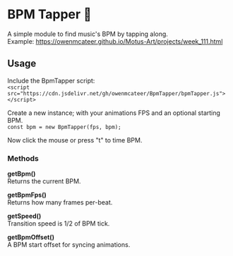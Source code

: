 # BPM Tapper 🥁
A simple module to find music's BPM by tapping along.  
Example: https://owenmcateer.github.io/Motus-Art/projects/week_111.html

## Usage
Include the BpmTapper script:  
`<script src="https://cdn.jsdelivr.net/gh/owenmcateer/BpmTapper/bpmTapper.js"></script>`


Create a new instance; with your animations FPS
and an optional starting BPM.  
`const bpm = new BpmTapper(fps, bpm);`

Now click the mouse or press "t" to time BPM.

### Methods
**getBpm()**  
Returns the current BPM.

**getBpmFps()**  
Returns how many frames per-beat.

**getSpeed()**  
Transition speed is 1/2 of BPM tick.

**getBpmOffset()**   
A BPM start offset for syncing animations.
